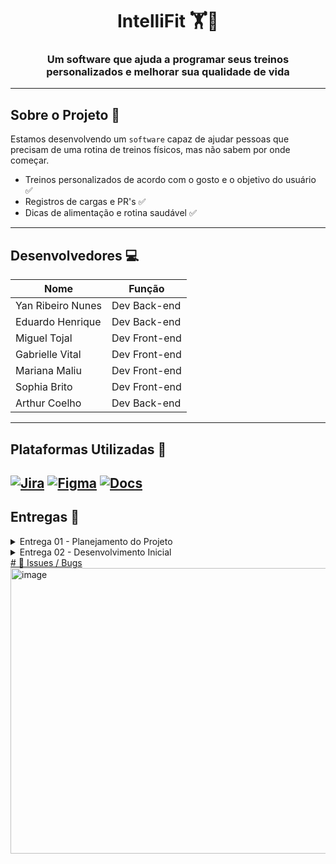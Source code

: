 <h1 align="center">
  IntelliFit 🏋️🍃
</h1>

<h3 align="center">Um software que ajuda a programar seus treinos personalizados e melhorar sua qualidade de vida</h3>

---

## Sobre o Projeto 🥇
Estamos desenvolvendo um `software` capaz de ajudar pessoas que precisam de uma rotina de treinos físicos, mas não sabem por onde começar.
- Treinos personalizados de acordo com o gosto e o objetivo do usuário ✅
- Registros de cargas e PR's ✅
- Dicas de alimentação e rotina saudável ✅

---

## Desenvolvedores 💻
<table align="center">
  <thead>
    <tr>
      <th>Nome</th>
      <th>Função</th>
    </tr>
  </thead>
  <tbody>
    <tr>
      <td>Yan Ribeiro Nunes</td>
      <td>Dev Back-end</td>
    </tr>
    <tr>
      <td>Eduardo Henrique</td>
      <td>Dev Back-end</td>
    </tr>
    <tr>
      <td>Miguel Tojal</td>
      <td>Dev Front-end</td>
    </tr>
    <tr>
      <td>Gabrielle Vital</td>
      <td>Dev Front-end</td>
    </tr>
    <tr>
      <td>Mariana Maliu</td>
      <td>Dev Front-end</td>
    </tr>
    <tr>
      <td>Sophia Brito</td>
      <td>Dev Front-end</td>
    </tr>
    <tr>
      <td>Arthur Coelho</td>
      <td>Dev Back-end</td>
    </tr>
  </tbody>
</table>

---

## Plataformas Utilizadas 🧰
[![Jira](https://img.shields.io/badge/jira-%230A0FFF.svg?style=for-the-badge&logo=jira&logoColor=white)](https://fdsproject.atlassian.net/jira/software/projects/SCRUM/boards/1?atlOrigin=eyJpIjoiMDI4OTRhZmQ2ZTZjNDViZGE1ZDhlMWI3MjEzNjBmMjkiLCJwIjoiaiJ9)
[![Figma](https://img.shields.io/badge/Figma-F24E1E.svg?style=for-the-badge&logo=figma&logoColor=white)](https://www.figma.com/design/RxhFwWJUIjyM97rbeF6BbS/INTELLIFIT-Figma-Copia?node-id=0-1&t=qVEjXIkqRru6ve1K-1)
[![Docs](https://img.shields.io/badge/Docs-4285F4.svg?style=for-the-badge&logo=googledocs&logoColor=white)](https://docs.google.com/document/d/1rWpPc9J5-87vuPIHLwUFKLLXHsPweZNf7aWV6IrVm0c/edit?usp=sharing)
---

## Entregas 📌

<details>
  <summary>Entrega 01 - Planejamento do Projeto</summary>

  <p align="center" style="">
  <a href="https://youtu.be/ujLBuL6O5kk">
    <img src="https://img.shields.io/badge/screencast-BF9056?style=for-the-badge&logo=youtube&logoColor=white" height="35px"/></a>
  </p>
  
  <img width="1851" height="856" alt="image" src="https://github.com/user-attachments/assets/78c33eae-a679-480b-888b-0020fcdba5dd" />
  <img width="1847" height="864" alt="image" src="https://github.com/user-attachments/assets/7a82be47-c37e-4b66-ba21-9b08f50fe45d" />

</details>


<details>
  <summary>Entrega 02 - Desenvolvimento Inicial</summary>

  <p align="center" style="">
  <a href="https://youtu.be/cycTfg8quoE">
    <img src="https://img.shields.io/badge/screencast-BF9056?style=for-the-badge&logo=youtube&logoColor=white" height="35px"/></a>
  </p>
  
  JIRA:
  <img width="1620" height="722" alt="image" src="https://github.com/user-attachments/assets/62cd8724-c9c8-497c-96ad-7ae58914442d" />

  <img width="1629" height="567" alt="image" src="https://github.com/user-attachments/assets/1555e968-b8fd-4c90-9c21-f2647c099fbe" />


  ### 🤝 Programação em Par

Para otimizar o desenvolvimento e garantir entregas de qualidade, decidimos organizar nossa equipe em duplas, com cada uma responsável por uma história específica. Essa abordagem ajudou a manter o foco em tarefas claras e divididas, aumentando a eficiência no desenvolvimento de cada funcionalidade e permitindo que cada dupla se aprofundasse nas necessidades específicas de cada história. As sessões de pareamento aconteceram via Discord, com compartilhamento de tela, o que facilitou a comunicação instantânea e a revisão de código em tempo real. **Yan Ribeiro Nunes e Eduardo Henrique**, por exemplo, ficaram responsáveis por uma das histórias e, com a ajuda do pareamento, conseguiram revisar o código em tempo real, discutindo e ajustando a implementação rapidamente. **Miguel Tojal e Gabrielle Vital** trabalharam em outra história, também compartilhando suas telas e resolvendo dúvidas assim que surgiam, o que ajudou a manter o fluxo de trabalho ágil. **Mariana Maliu, Sophia Brito e Arthur Coelho**, contribuíram com suas experiências e soluções criativas, agregando ainda mais valor à colaboração entre todos. Esse modelo de trabalho, com colaboração constante, não só acelerou o processo de desenvolvimento, mas também reduziu o retrabalho, já que as dúvidas eram resolvidas na hora e todos estavam alinhados com as decisões do projeto. A troca contínua de ideias e a revisão mútua de código garantiram uma qualidade superior no produto final. Com todos os membros colaborando de maneira tão integrada, conseguimos entregar um código mais robusto, sem erros, e perfeitamente alinhado com as expectativas do cliente, elevando a qualidade geral do projeto.

  <p align="center" style="">
  <a href="#">
    
  </p>
  
</details>
# 🐛 Issues / Bugs
<img width="1107" height="457" alt="image" src="https://github.com/user-attachments/assets/6d6644a1-4b21-4cce-9d4d-bd9444d40896" />
